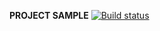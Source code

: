 **PROJECT SAMPLE**  [![Build status](https://ci.appveyor.com/api/projects/status/4pnkfd5ylb4bsvm2?svg=true)](https://ci.appveyor.com/project/KolukaYulia/applicationcard)
